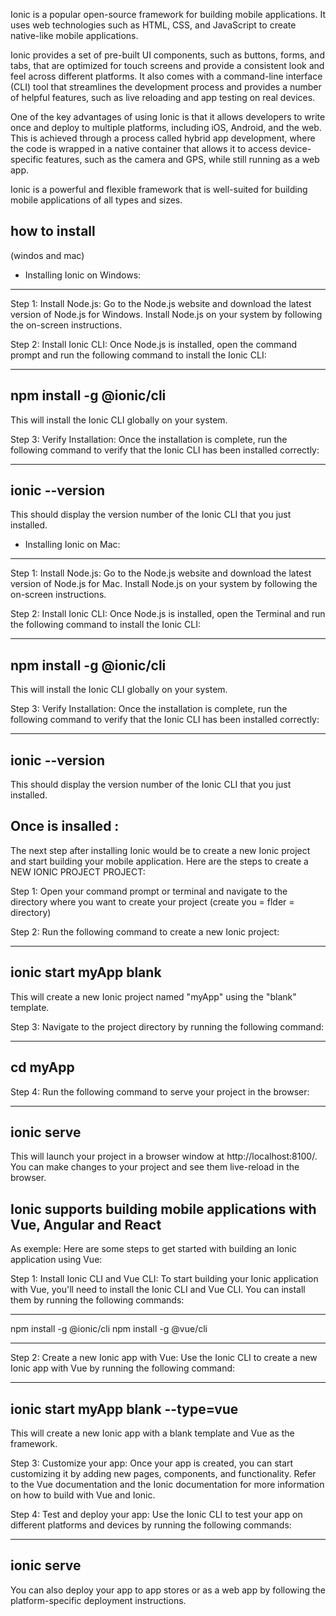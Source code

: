 Ionic is a popular open-source framework for building mobile applications. It uses web technologies such as HTML, CSS, and JavaScript to create native-like mobile applications.

Ionic provides a set of pre-built UI components, such as buttons, forms, and tabs, that are optimized for touch screens and provide a consistent look and feel across different platforms. It also comes with a command-line interface (CLI) tool that streamlines the development process and provides a number of helpful features, such as live reloading and app testing on real devices.

One of the key advantages of using Ionic is that it allows developers to write once and deploy to multiple platforms, including iOS, Android, and the web. This is achieved through a process called hybrid app development, where the code is wrapped in a native container that allows it to access device-specific features, such as the camera and GPS, while still running as a web app.

Ionic is a powerful and flexible framework that is well-suited for building mobile applications of all types and sizes.

## how to install

(windos and mac)

- Installing Ionic on Windows:

---

Step 1: Install Node.js: Go to the Node.js website and download the latest version of Node.js for Windows. Install Node.js on your system by following the on-screen instructions.

Step 2: Install Ionic CLI: Once Node.js is installed, open the command prompt and run the following command to install the Ionic CLI:

---

## npm install -g @ionic/cli

This will install the Ionic CLI globally on your system.

Step 3: Verify Installation: Once the installation is complete, run the following command to verify that the Ionic CLI has been installed correctly:

---

## ionic --version

This should display the version number of the Ionic CLI that you just installed.

- Installing Ionic on Mac:

---

Step 1: Install Node.js: Go to the Node.js website and download the latest version of Node.js for Mac. Install Node.js on your system by following the on-screen instructions.

Step 2: Install Ionic CLI: Once Node.js is installed, open the Terminal and run the following command to install the Ionic CLI:

---

## npm install -g @ionic/cli

This will install the Ionic CLI globally on your system.

Step 3: Verify Installation: Once the installation is complete, run the following command to verify that the Ionic CLI has been installed correctly:

---

## ionic --version

This should display the version number of the Ionic CLI that you just installed.

## Once is insalled :

The next step after installing Ionic would be to create a new Ionic project and start building your mobile application. Here are the steps to create a NEW IONIC PROJECT PROJECT:

Step 1: Open your command prompt or terminal and navigate to the directory where you want to create your project (create you = flder = directory)

Step 2: Run the following command to create a new Ionic project:

---

## ionic start myApp blank

This will create a new Ionic project named "myApp" using the "blank" template.

Step 3: Navigate to the project directory by running the following command:

---

## cd myApp

Step 4: Run the following command to serve your project in the browser:

---

## ionic serve

This will launch your project in a browser window at http://localhost:8100/. You can make changes to your project and see them live-reload in the browser.

## Ionic supports building mobile applications with Vue, Angular and React

As exemple: Here are some steps to get started with building an Ionic application using Vue:

Step 1: Install Ionic CLI and Vue CLI: To start building your Ionic application with Vue, you'll need to install the Ionic CLI and Vue CLI. You can install them by running the following commands:

---

npm install -g @ionic/cli
npm install -g @vue/cli

---

Step 2: Create a new Ionic app with Vue: Use the Ionic CLI to create a new Ionic app with Vue by running the following command:

---

## ionic start myApp blank --type=vue

This will create a new Ionic app with a blank template and Vue as the framework.

Step 3: Customize your app: Once your app is created, you can start customizing it by adding new pages, components, and functionality. Refer to the Vue documentation and the Ionic documentation for more information on how to build with Vue and Ionic.

Step 4: Test and deploy your app: Use the Ionic CLI to test your app on different platforms and devices by running the following commands:

---

## ionic serve

You can also deploy your app to app stores or as a web app by following the platform-specific deployment instructions.